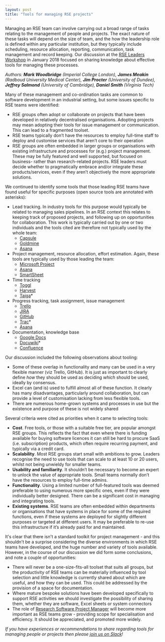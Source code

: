```yaml
---
layout: post
title: "Tools for managing RSE projects"
---
```


Managing an RSE team can involve carrying out a broad range of tasks relating to the management of people and projects. The exact nature of these tasks will depend on the size of team, and the how the leadership role is defined within any particular institution, but they typically include scheduling, resource allocation, reporting, communication, task management and record keeping. Our discussion at the [RSE Leaders Workshop](http://researchsoftware.org/2018/04/23/int-rsel-workshop.html) in January 2018 focused on sharing knowledge about effective tools for managing these processes.

_Authors: **Mark Woodbridge** (Imperial College London), **James Meakin** (Radboud University Medical Center), **Jim Procter** (University of Dundee), **Jeffrey Salmond** (University of Cambridge), **Daniel Smith** (Virginia Tech)_

<!--break-->

Many of these management and co-ordination tasks are common to software development in an industrial setting, but some issues specific to RSE teams were identified:
- RSE groups often adopt or collaborate on projects that have been developed in relatively decentralised organisations. Adopting projects may mean adopting their tools for issue management or communication. This can lead to a fragmented toolset.
- RSE teams typically don’t have the resources to employ full-time staff to deploy and customise services that aren’t core to their operation
- RSE groups are often embedded in larger groups or organisations with existing infrastructure and processes for (e.g.) project management. These may be fully featured and well supported, but focused on business- rather than research-related projects. RSE leaders must decide whether to pragmatically embrace and/or integrate these products/services, even if they aren’t objectively the more appropriate solutions.

We continued to identify some tools that those leading RSE teams have found useful for specific purposes (open source tools are annotated with asterisks):
- Lead tracking. In industry tools for this purpose would typically be related to managing sales pipelines. In an RSE context this relates to keeping track of proposed projects, and following up on opportunities for collaboration. This work is typically carried out by one or two individuals and the tools cited are therefore not typically used by the whole team:
  - [Capsule](https://capsulecrm.com/)
  - [Goldmine](https://www.goldmine.com/)
  - [Asana](https://asana.com/)
- Project management, resource allocation, effort estimation. Again, these tools are typically used by those leading the team:
  - [Microsoft Project](https://products.office.com/en-gb/project/project-and-portfolio-management-software)
  - [Asana](https://asana.com/)
  - [SmartSheet](https://www.smartsheet.com/)
- Time tracking
  - [Toggl](https://toggl.com/)
  - [Harvest](https://www.getharvest.com/)
  - [Taiga](https://taiga.io/)*
- Progress tracking, task assignment, issue management
  - [Trello](https://trello.com/)
  - [JIRA](https://www.atlassian.com/software/jira)
  - [GitHub](https://github.com/)
  - [Trac](https://trac.edgewall.org/)*
  - [Asana](https://asana.com/)
- Documentation, knowledge base
  - [Google Docs](https://docs.google.com/)
  - [Docuwiki](https://www.dokuwiki.org/)*
  - [Confluence](https://www.atlassian.com/software/confluence)

Our discussion included the following observations about tooling:
- Some of these overlap in functionality and many can be used in a very flexible manner (viz Trello, GitHub). It is just as important to clearly define *how* they should be used as deciding *which* should be used, ideally by consensus.
- Excel can (and is) used to fulfill almost all of these function. It clearly has many disadvantages, particularly around collaboration, but can provide a level of customisation lacking from less flexible tools.
- There are numerous home-grown systems and processes in use but the existence and purpose of these is not widely shared

Several criteria were cited as priorities when it came to selecting tools:
- **Cost**. Free tools, or those with a suitable free tier, are popular amongst RSE groups. This reflects the fact that even where there is funding available for buying software licences it can still be hard to procure SaaS (i.e. subscription) products, which often require recurring payment, and typically via a credit card.
- **Scalability**. Most RSE groups start small with ambitions to grow. Leaders recognise the need to use tools that can scale to at least 10 or 20 users, whilst not being unwieldy for smaller teams.
- **Usability and familiarity**. It shouldn’t be necessary to become an expert to unlock the value of appropriate tools. Small teams normally don’t have the resources to employ full-time admins.
- **Functionality**. Using a limited number of full-featured tools was deemed preferable to using numerous more specific ones, even if they were individually better designed. There can be a significant cost in managing and integrating tools.
- **Existing systems**. RSE teams are often embedded within departments or organisations that have systems in place for some of the required functions, even if these systems are deployed for slightly different purposes or targeted at different users. It may be preferable to re-use this infrastructure if it’s already paid for and maintained.

It's clear that there isn't a standard toolkit for project management - and this shouldn't be a surprise considering the diverse environments in which RSE teams have developed, and the huge number and variety of tools available. However, in the course of our discussion we did form some conclusions, and note a couple of opportunities:
- There will never be a one-size-fits-all toolset that suits all groups, but the productivity of RSE teams can be materially influenced by tool selection and little knowledge is currently shared about which are useful, and how they can be used. This could be addressed by the provision of a space for documentation.
- Where mature bespoke solutions have been developed specifically to support RSE activities we should investigate the possibility of sharing them, whether they are software, Excel sheets or system connectors
- The role of [Research Software Project Manager](https://software.ac.uk/blog/2017-12-04-research-software-project-manager) will become more important as RSE teams grow - providing scope for specialisation and efficiency. It should be appreciated, and promoted more widely.

_If you have experiences or recommendations to share regarding tools for managing people or projects then please [join us on Slack](http://rse.ac.uk/join-us/)!_
